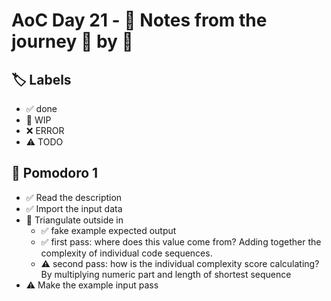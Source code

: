 # AoC Day 21 - 📝 Notes from the journey 🍅 by 🍅

## 🏷️ Labels

- ✅ done
- 🚧 WIP
- ❌ ERROR
- ⚠️ TODO

## 🍅 Pomodoro 1
- ✅ Read the description
- ✅ Import the input data
- 🚧 Triangulate outside in
    - ✅ fake example expected output
    - ✅ first pass: where does this value come from? Adding together the complexity of individual code sequences.
    - ⚠️ second pass: how is the individual complexity score calculating? By multiplying numeric part and length of shortest sequence
- ⚠️ Make the example input pass
